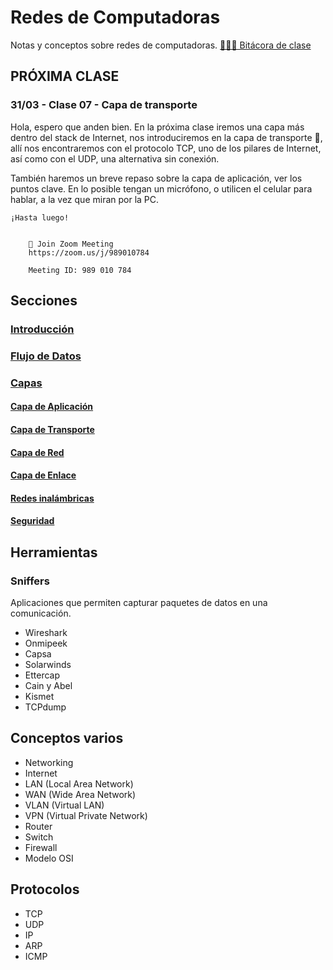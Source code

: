 # Redes de Computadoras

Notas y conceptos sobre redes de computadoras. [👨🏾‍🏫 Bitácora de clase](./bitacora.md)

## PRÓXIMA CLASE

### 31/03 - Clase 07 - Capa de transporte

 Hola, espero que anden bien.
 En la próxima clase iremos una capa más dentro del stack de Internet, 
 nos introduciremos en la capa de transporte 🚌, allí nos encontraremos con el protocolo
 TCP, uno de los pilares de Internet, así como con el UDP, una alternativa sin conexión.

 También haremos un breve repaso sobre la capa de aplicación, ver los puntos clave.
 En lo posible tengan un micrófono, o utilicen el celular para hablar, a la vez que miran por la PC.

    ¡Hasta luego!
 
                  
        📡 Join Zoom Meeting
        https://zoom.us/j/989010784

        Meeting ID: 989 010 784

## Secciones

### [Introducción](secciones/01_Introduccion.md)

### [Flujo de Datos](secciones/02_FlujoDeDatos.md)

### [Capas](secciones/03_CapasDeRed.md)

#### [Capa de Aplicación](secciones/04_CapaDeAplicacion.md)

#### [Capa de Transporte](secciones/05_CapaDeTransporte.md)

#### [Capa de Red](secciones/06_CapaDeRed.md)

#### [Capa de Enlace](secciones/07_CapaDeEnlace.md)

#### [Redes inalámbricas](secciones/08_WirelessNetworks.md)

#### [Seguridad](secciones/09_NetworkSecurity.md)

## Herramientas

### Sniffers

Aplicaciones que permiten capturar paquetes de datos en una comunicación.

- Wireshark
- Onmipeek
- Capsa
- Solarwinds
- Ettercap
- Cain y Abel
- Kismet
- TCPdump

## Conceptos varios

- Networking
- Internet
- LAN (Local Area Network)
- WAN (Wide Area Network)
- VLAN (Virtual LAN)
- VPN (Virtual Private Network)
- Router
- Switch
- Firewall
- Modelo OSI

## Protocolos

- TCP
- UDP
- IP
- ARP
- ICMP
